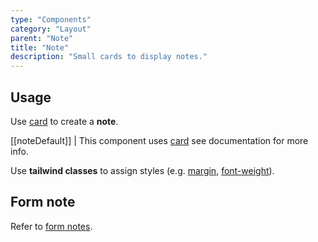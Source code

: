 ```yaml
---
type: "Components"
category: "Layout"
parent: "Note"
title: "Note"
description: "Small cards to display notes."
---
```


## Usage

Use [card](/components/card) to create a **note**.

[[noteDefault]]
| This component uses [card](/components/card) see documentation for more info.

Use **tailwind classes** to assign styles (e.g. [margin](https://tailwindcss.com/docs/margin), [font-weight](https://tailwindcss.com/docs/font-weight)).

<demo>
  <demoinline src="demos/components/note/usage">
  </demoinline>
</demo>

<demo>
  <demoinline src="demos/components/note/usage-full">
  </demoinline>
</demo>

## Form note

Refer to [form notes](/components/form/other#fieldset-legend-and-note).
